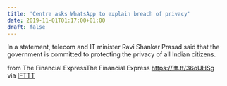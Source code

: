 ```yaml
---
title: 'Centre asks WhatsApp to explain breach of privacy'
date: 2019-11-01T01:17:00+01:00
draft: false
---
```


In a statement, telecom and IT minister Ravi Shankar Prasad said that the government is committed to protecting the privacy of all Indian citizens.  
  
from The Financial ExpressThe Financial Express https://ift.tt/36oUHSg  
via [IFTTT](https://ifttt.com/?ref=da&site=blogger)